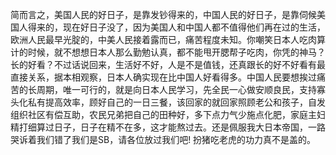 简而言之，美国人民的好日子，是靠发钞得来的，中国人民的好日子，是靠伺候美国人得来的，现在好日子没了，因为美国人和中国人都不值得他们再在过的生活，欧洲人民最早光腚的，中美人民接着露而已，痛苦程度未知。 ​​​​你嘲笑日本人吃肉算计的时候，就不想想日本人那么勤勉认真，都不能甩开腮帮子吃肉，你凭的神马？长的好看？不过话说回来，生活好不好，人是不是值钱，还真跟长的好不好看有最直接关系，据本相观察，日本人确实现在比中国人好看得多。中国人民要想挨过痛苦的长周期，唯一可行的，就是向日本人民学习，先全民一心做安顺良民，支持寡头化私有提高效率，顾好自己的一日三餐，该回家的就回家照顾老公和孩子，自发组织社区有偿互助，农民兄弟把自己的田种好，多下点力气少施点化肥，家庭主妇精打细算过日子，日子在精不在多，这才能熬过去。还是佩服我大日本帝国，一路哭诉着我们错了我们是SB，请各位放过我们吧! 扮猪吃老虎的功力真不是盖的。

